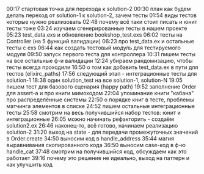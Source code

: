 00:17 стартовая точка для перехода к solution-2
00:30 план как будем делать переход от solution-1 к solution-2, зачем тесты
01:54 виды тестов которые нужно реализовать
02:48 почему всё таки стоит писать и юнит тесты тоже
03:24 изучаем сгенерированные тесты в нашем проекте
05:23 test_data.exs и обновление bookshop_test.exs
06:02 тесты на Controller (на 5 функций валидации)
06:23 про test_data.ex и остальные тесты с exs
06:44 как создать тестовый модуль для тестируемого модуля
09:50 запуск первого теста для контроллера
10:31 пишем тесты на все остальные ф-и валидации
12:24 убираем рандомизацию, чтобы тесты всегда проходили
16:50 о том как добавить test_data.ex в пути для тестов (elixirc_paths)
17:56 следующий этап - интеграционные тесты для solution-1
18:38 один solution_test на все solution-1, solution-N
19:05 пишем тест для базового сценария (happy path)
19:52 заполнение Order для assert-a и про книги мимоходом
22:04 упоминание книги "кабана" про распределённые системы
22:50 о порядке книг в тесте, проблемы матчинга элементов в списке
24:52 пишем остальные интеграционные тесты
25:58 смотрим на весь получившийся набор тестов: юнит и интеграционные
26:05 можно начинать рефакторить - создаём solution2.ex
26:46 наконец-то, всё готово, начинаем реализацию solution-2
31:20 выход на state - для передачи промежуточных значений в Order.create
34:50 выносим код в handle_address
35:44 магия выравнивания скопированного кода
36:50 выносим case-код в ф-ю handle_cat
37:48 смотрим на получившийся код, обсуждаем как это работает
39:16 почему это решение не идеально, выход на паттерн и как улучшить код
